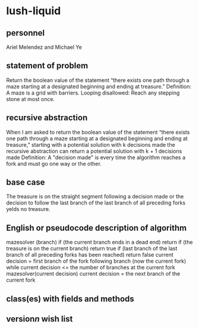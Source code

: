 # lush-liquid
## personnel
Ariel Melendez and Michael Ye
## statement of problem
Return the boolean value of the statement “there exists one path through a maze starting at a designated beginning and ending at treasure.”
Definition: A maze is a grid with barriers.
Looping disallowed: Reach any stepping stone at most once.
## recursive abstraction
When I am asked to 
  return the boolean value of the statement “there exists one path through a maze starting at a     designated beginning and ending at treasure,” starting with a potential solution with k           decisions made
the recursive abstraction can
  return a potential solution with k + 1 decisions made
Definition: A "decision made" is every time the algorithm reaches a fork and must go one way or the other.
## base case
The treasure is on the straight segment following a decision made or the decision to follow the last branch of the last branch of all preceding forks yelds no treasure.
## English or pseudocode description of algorithm
mazesolver (branch)
if (the current branch ends in a dead end)
  return
if (the treasure is on the current branch)
  return true
if (last branch of the last branch of all preceding forks has been reached)
  return false
current decision = first branch of the fork following branch (now the current fork)
while current decision <= the number of branches at the current fork
  mazesolver(current decision)
  current decision = the next branch of the current fork
## class(es) with fields and methods
## version*n* wish list